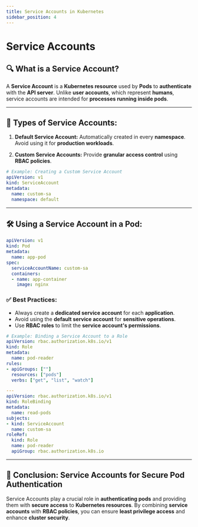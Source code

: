 ```yaml
---
title: Service Accounts in Kubernetes
sidebar_position: 4
---
```


# Service Accounts

## 🔍 **What is a Service Account?**

A **Service Account** is a **Kubernetes resource** used by **Pods** to **authenticate** with the **API server**. Unlike **user accounts**, which represent **humans**, service accounts are intended for **processes running inside pods**.

---

## 📂 **Types of Service Accounts:**

1. **Default Service Account:**
   Automatically created in every **namespace**.
   Avoid using it for **production workloads**.

2. **Custom Service Accounts:**
   Provide **granular access control** using **RBAC policies**.

```yaml
# Example: Creating a Custom Service Account
apiVersion: v1
kind: ServiceAccount
metadata:
  name: custom-sa
  namespace: default
```

---

## 🛠️ **Using a Service Account in a Pod:**

```yaml
apiVersion: v1
kind: Pod
metadata:
  name: app-pod
spec:
  serviceAccountName: custom-sa
  containers:
  - name: app-container
    image: nginx
```

### ✅ **Best Practices:**

- Always create a **dedicated service account** for each **application**.
- Avoid using the **default service account** for **sensitive operations**.
- Use **RBAC roles** to limit the **service account's permissions**.

```yaml
# Example: Binding a Service Account to a Role
apiVersion: rbac.authorization.k8s.io/v1
kind: Role
metadata:
  name: pod-reader
rules:
- apiGroups: [""]
  resources: ["pods"]
  verbs: ["get", "list", "watch"]

---
apiVersion: rbac.authorization.k8s.io/v1
kind: RoleBinding
metadata:
  name: read-pods
subjects:
- kind: ServiceAccount
  name: custom-sa
roleRef:
  kind: Role
  name: pod-reader
  apiGroup: rbac.authorization.k8s.io
```

---

## 🔐 **Conclusion: Service Accounts for Secure Pod Authentication**

Service Accounts play a crucial role in **authenticating pods** and providing them with **secure access** to **Kubernetes resources**. By combining **service accounts** with **RBAC policies**, you can ensure **least privilege access** and enhance **cluster security**.
